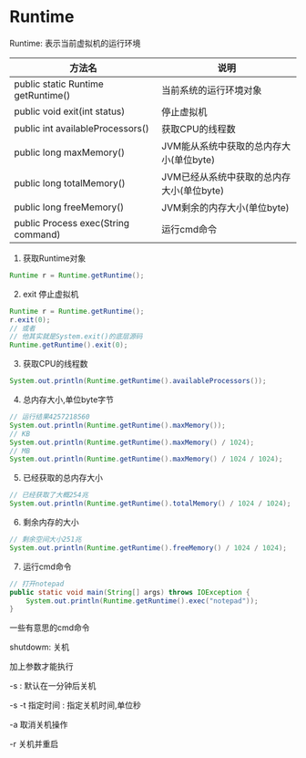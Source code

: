 # Runtime

Runtime: 表示当前虚拟机的运行环境

| 方法名                              | 说明                                      |
| ----------------------------------- | ----------------------------------------- |
| public static Runtime getRuntime()  | 当前系统的运行环境对象                    |
| public void exit(int status)        | 停止虚拟机                                |
| public int availableProcessors()    | 获取CPU的线程数                           |
| public long maxMemory()             | JVM能从系统中获取的总内存大小(单位byte)   |
| public long totalMemory()           | JVM已经从系统中获取的总内存大小(单位byte) |
| public long freeMemory()            | JVM剩余的内存大小(单位byte)               |
| public Process exec(String command) | 运行cmd命令                               |

1. 获取Runtime对象

```java
Runtime r = Runtime.getRuntime();
```

2. exit 停止虚拟机

```java
Runtime r = Runtime.getRuntime();
r.exit(0);
// 或者
// 他其实就是System.exit()的底层源码
Runtime.getRuntime().exit(0);
```

3. 获取CPU的线程数

```java
System.out.println(Runtime.getRuntime().availableProcessors());
```

4. 总内存大小,单位byte字节

```java
// 运行结果4257218560
System.out.println(Runtime.getRuntime().maxMemory());
// KB
System.out.println(Runtime.getRuntime().maxMemory() / 1024);
// MB
System.out.println(Runtime.getRuntime().maxMemory() / 1024 / 1024);

```

5. 已经获取的总内存大小

```java
// 已经获取了大概254兆
System.out.println(Runtime.getRuntime().totalMemory() / 1024 / 1024);
```

6. 剩余内存的大小

```java
// 剩余空间大小251兆
System.out.println(Runtime.getRuntime().freeMemory() / 1024 / 1024);
```

7. 运行cmd命令

```java
// 打开notepad
public static void main(String[] args) throws IOException {
    System.out.println(Runtime.getRuntime().exec("notepad"));
}
```

一些有意思的cmd命令

shutdowm: 关机

加上参数才能执行

-s : 默认在一分钟后关机

-s -t 指定时间 : 指定关机时间,单位秒

-a 取消关机操作

-r 关机并重启